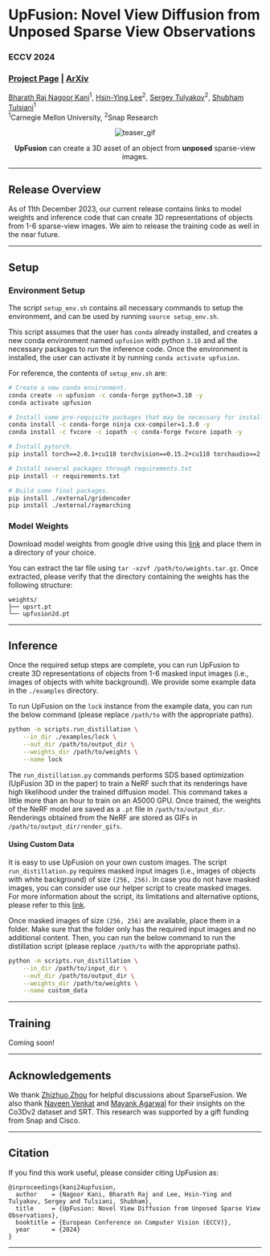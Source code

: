 # UpFusion: Novel View Diffusion from Unposed Sparse View Observations

### ECCV 2024

### [Project Page](https://upfusion3d.github.io/) | [ArXiv](https://arxiv.org/abs/2312.06661)

[Bharath Raj Nagoor Kani](https://bharathrajn.com/)<sup>1</sup>, [Hsin-Ying Lee](http://hsinyinglee.com/)<sup>2</sup>, [Sergey Tulyakov](http://www.stulyakov.com/)<sup>2</sup>, [Shubham Tulsiani](https://shubhtuls.github.io/)<sup>1</sup> <br/>
<sup>1</sup>Carnegie Mellon University, <sup>2</sup>Snap Research

<p align="center">
  <img src="media/teaser_gif.gif" alt="teaser_gif" />
</p>

<p align="center"> <b>UpFusion</b> can create a 3D asset of an object from <b>unposed</b> sparse-view images. </p>

---

## Release Overview

As of 11th December 2023, our current release contains links to model weights and inference code that can create 3D representations of objects from 1-6 sparse-view images. We aim to release the training code as well in the near future.

---

## Setup

### Environment Setup

The script `setup_env.sh` contains all necessary commands to setup the environment, and can be used by running `source setup_env.sh`. 

This script assumes that the user has `conda` already installed, and creates a new conda environment named `upfusion` with python `3.10` and all the necessary packages to run the inference code. Once the environment is installed, the user can activate it by running `conda activate upfusion`.

For reference, the contents of `setup_env.sh` are:

```bash
# Create a new conda environment.
conda create -n upfusion -c conda-forge python=3.10 -y
conda activate upfusion

# Install some pre-requisite packages that may be necessary for installing some downstream packages.
conda install -c conda-forge ninja cxx-compiler=1.3.0 -y
conda install -c fvcore -c iopath -c conda-forge fvcore iopath -y

# Install pytorch.
pip install torch==2.0.1+cu118 torchvision==0.15.2+cu118 torchaudio==2.0.2+cu118 --index-url https://download.pytorch.org/whl/cu118

# Install several packages through requirements.txt
pip install -r requirements.txt

# Build some final packages.
pip install ./external/gridencoder
pip install ./external/raymarching

```

### Model Weights

Download model weights from google drive using this [link](https://drive.google.com/file/d/1uaRgObmF85ThXHL6Tv2V6nC6caAAYUtB/view?usp=sharing) and place them in a directory of your choice.

You can extract the tar file using `tar -xzvf /path/to/weights.tar.gz`. Once extracted, please verify that the directory containing the weights has the following structure:

```
weights/
├── upsrt.pt
└── upfusion2d.pt
```

---

## Inference

Once the required setup steps are complete, you can run UpFusion to create 3D representations of objects from 1-6 masked input images (i.e., images of objects with white background). We provide some example data in the `./examples` directory.

To run UpFusion on the `lock` instance from the example data, you can run the below command (please replace `/path/to` with the appropriate paths).

```bash
python -m scripts.run_distillation \
	--in_dir ./examples/lock \
	--out_dir /path/to/output_dir \
	--weights_dir /path/to/weights \
	--name lock
```

The `run_distillation.py` commands performs SDS based optimization (UpFusion 3D in the paper) to train a NeRF such that its renderings have high likelihood under the trained diffusion model. This command takes a little more than an hour to train on an A5000 GPU. Once trained, the weights of the NeRF model are saved as a `.pt` file in `/path/to/output_dir`. Renderings obtained from the NeRF are stored as GIFs in `/path/to/output_dir/render_gifs`.

#### Using Custom Data

It is easy to use UpFusion on your own custom images. The script `run_distillation.py` requires masked input images (i.e., images of objects with white background) of size `(256, 256)`. In case you do not have masked images, you can consider use our helper script to create masked images. For more information about the script, its limitations and alternative options, please refer to this [link](docs/extracting_masks.md). 

Once masked images of size `(256, 256)` are available, place them in a folder. Make sure that the folder only has the required input images and no additional content. Then, you can run the below command to run the distillation script (please replace `/path/to` with the appropriate paths).

```bash
python -m scripts.run_distillation \
	--in_dir /path/to/input_dir \
	--out_dir /path/to/output_dir \
	--weights_dir /path/to/weights \
	--name custom_data
```

---

## Training

Coming soon!

---

## Acknowledgements

We thank [Zhizhuo Zhou](https://www.zhiz.dev/) for helpful discussions about SparseFusion. We also thank [Naveen Venkat](https://serverprocessor.wordpress.com/) and [Mayank Agarwal](https://mayankgrwl97.github.io/) for their insights on the Co3Dv2 dataset and SRT. This research was supported by a gift funding from Snap and Cisco.

---

## Citation

If you find this work useful, please consider citing UpFusion as:

```
@inproceedings{kani24upfusion,
  author    = {Nagoor Kani, Bharath Raj and Lee, Hsin-Ying and Tulyakov, Sergey and Tulsiani, Shubham},
  title     = {UpFusion: Novel View Diffusion from Unposed Sparse View Observations},
  booktitle = {European Conference on Computer Vision (ECCV)},
  year      = {2024}
}
```

--- 